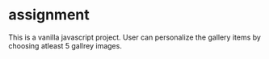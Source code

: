 # assignment

This is a vanilla javascript project. User can personalize the gallery items by choosing atleast 5 gallrey images. 
